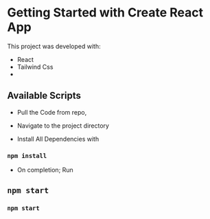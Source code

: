 # Getting Started with Create React App

This project was developed with: 
  - React
  - Tailwind Css
  - 

## Available Scripts
  - Pull the Code from repo, 

  - Navigate to the project directory

  - Install All Dependencies with 
  
  ### `npm install`

  - On completion; Run

  ## `npm start`

### `npm start`

